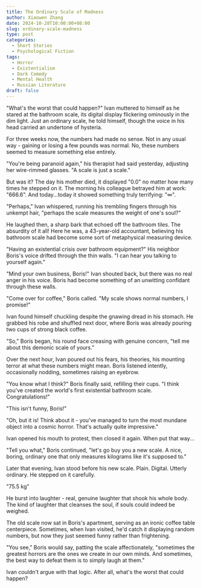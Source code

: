```yaml
---
title: The Ordinary Scale of Madness
author: Xiaowen Zhang
date: 2024-10-28T10:00:00+08:00
slug: ordinary-scale-madness
type: post
categories:
  - Short Stories
  - Psychological Fiction
tags:
  - Horror
  - Existentialism
  - Dark Comedy
  - Mental Health
  - Russian Literature
draft: false
---
```


"What's the worst that could happen?" Ivan muttered to himself as he stared at the bathroom scale, its digital display flickering ominously in the dim light. Just an ordinary scale, he told himself, though the voice in his head carried an undertone of hysteria.

For three weeks now, the numbers had made no sense. Not in any usual way - gaining or losing a few pounds was normal. No, these numbers seemed to measure something else entirely.

"You're being paranoid again," his therapist had said yesterday, adjusting her wire-rimmed glasses. "A scale is just a scale."

But was it? The day his mother died, it displayed "0.0" no matter how many times he stepped on it. The morning his colleague betrayed him at work: "666.6". And today...today it showed something truly terrifying: "∞".

"Perhaps," Ivan whispered, running his trembling fingers through his unkempt hair, "perhaps the scale measures the weight of one's soul?"

He laughed then, a sharp bark that echoed off the bathroom tiles. The absurdity of it all! Here he was, a 43-year-old accountant, believing his bathroom scale had become some sort of metaphysical measuring device.

"Having an existential crisis over bathroom equipment?" His neighbor Boris's voice drifted through the thin walls. "I can hear you talking to yourself again."

"Mind your own business, Boris!" Ivan shouted back, but there was no real anger in his voice. Boris had become something of an unwitting confidant through these walls.

"Come over for coffee," Boris called. "My scale shows normal numbers, I promise!"

Ivan found himself chuckling despite the gnawing dread in his stomach. He grabbed his robe and shuffled next door, where Boris was already pouring two cups of strong black coffee.

"So," Boris began, his round face creasing with genuine concern, "tell me about this demonic scale of yours."

Over the next hour, Ivan poured out his fears, his theories, his mounting terror at what these numbers might mean. Boris listened intently, occasionally nodding, sometimes raising an eyebrow.

"You know what I think?" Boris finally said, refilling their cups. "I think you've created the world's first existential bathroom scale. Congratulations!"

"This isn't funny, Boris!"

"Oh, but it is! Think about it - you've managed to turn the most mundane object into a cosmic horror. That's actually quite impressive."

Ivan opened his mouth to protest, then closed it again. When put that way...

"Tell you what," Boris continued, "let's go buy you a new scale. A nice, boring, ordinary one that only measures kilograms like it's supposed to."

Later that evening, Ivan stood before his new scale. Plain. Digital. Utterly ordinary. He stepped on it carefully.

"75.5 kg"

He burst into laughter - real, genuine laughter that shook his whole body. The kind of laughter that cleanses the soul, if souls could indeed be weighed.

The old scale now sat in Boris's apartment, serving as an ironic coffee table centerpiece. Sometimes, when Ivan visited, he'd catch it displaying random numbers, but now they just seemed funny rather than frightening.

"You see," Boris would say, patting the scale affectionately, "sometimes the greatest horrors are the ones we create in our own minds. And sometimes, the best way to defeat them is to simply laugh at them."

Ivan couldn't argue with that logic. After all, what's the worst that could happen?